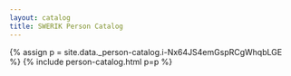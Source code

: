 ```yaml
---
layout: catalog
title: SWERIK Person Catalog
---
```

{% assign p = site.data._person-catalog.i-Nx64JS4emGspRCgWhqbLGE %}
{% include person-catalog.html p=p %}

